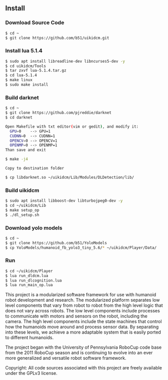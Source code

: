 ## Install
### Download Source Code
```bash
$ cd ~
$ git clone https://github.com/b51/uikidcm.git
```
### Install lua 5.1.4
```bash
$ sudo apt install libreadline-dev libncurses5-dev -y
$ cd uikidcm/Tools
$ tar zxvf lua-5.1.4.tar.gz
$ cd lua-5.1.4
$ make linux
$ sudo make install
```

### Build darknet
```bash
$ cd ~
$ git clone https://github.com/pjreddie/darknet
$ cd darknet

Open Makefile with txt editor(vim or gedit), and modify it:
  GPU=0    --> GPU=1
  CUDNN=0  --> CUDNN=1
  OPENCV=0 --> OPENCV=1
  OPENMP=0 --> OPENMP=1
Than save and exit

$ make -j4

Copy to destination folder

$ cp libdarknet.so ~/uikidcm/Lib/Modules/DLDetection/lib/
```

### Build uikidcm
```bash
$ sudo apt install libboost-dev libturbojpeg0-dev -y
$ cd ~/uikidcm/Lib
$ make setup_op
$ ./dl_setup.sh
```

### Download yolo models
```bash
$ cd ~
$ git clone https://github.com/b51/YoloModels
$ cp YoloModels/humanoid_fb_yolo3_tiny_5.6/* ~/uikidcm/Player/Data/
```

### Run
```bash
$ cd ~/uikidcm/Player
$ lua run_dldcm.lua
$ lua run_dlcognition.lua
$ lua run_main_op.lua
```

This project is a modularized software framework for use with humanoid robot
development and research. The modularized platform separates low level
components that vary from robot to robot from the high level logic that does not
vary across robots. The low level components include processes to communicate
with motors and sensors on the robot, including the camera. The high level
components include the state machines that control how the humanoids move around
and process sensor data. By separating into these levels, we achieve a more
adaptable system that is easily ported to different humanoids.

The project began with the University of Pennsylvania RoboCup code base from
the 2011 RoboCup season and is continuing to evolve into an ever more
generalized and versatile robot software framework.

Copyright:
  All code sources associated with this project are freely available under the
  GPLv3 license.
